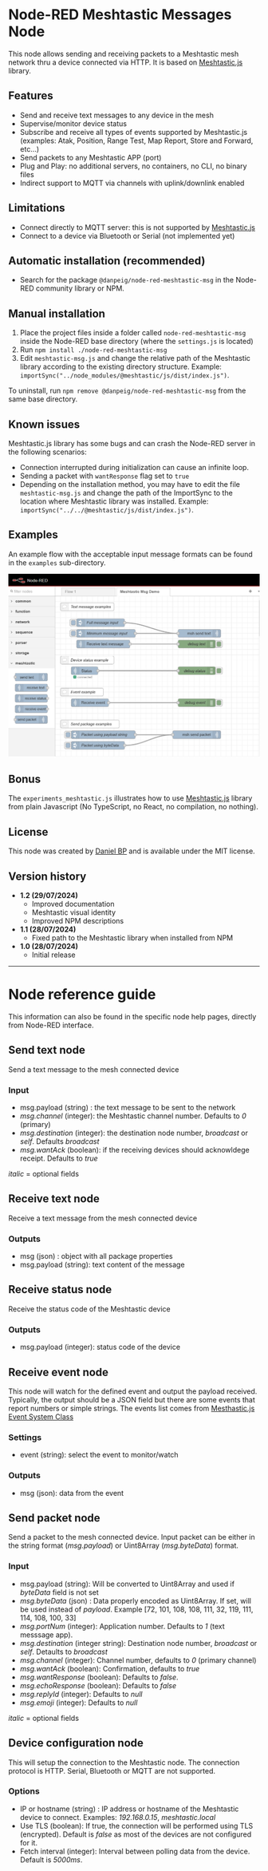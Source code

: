 # Node-RED Meshtastic Messages Node

This node allows sending and receiving packets to a Meshtastic mesh network thru a device connected via HTTP. It is based on [Meshtastic.js](https://js.meshtastic.org/) library.

## Features
- Send and receive text messages to any device in the mesh
- Supervise/monitor device status
- Subscribe and receive all types of events supported by Meshtastic.js (examples: Atak, Position, Range Test, Map Report, Store and Forward, etc...)
- Send packets to any Meshtastic APP (port)
- Plug and Play: no additional servers, no containers, no CLI, no binary files
- Indirect support to MQTT via channels with uplink/downlink enabled

## Limitations
- Connect directly to MQTT server: this is not supported by [Meshtastic.js](https://js.meshtastic.org/)
- Connect to a device via Bluetooth or Serial (not implemented yet)

## Automatic installation (recommended)
- Search for the package `@danpeig/node-red-meshtastic-msg` in the Node-RED community library or NPM.

## Manual installation
1. Place the project files inside a folder called `node-red-meshtastic-msg` inside the Node-RED base directory (where the `settings.js` is located)
2. Run `npm install ./node-red-meshtastic-msg`
3. Edit `meshtastic-msg.js` and change the relative path of the Meshtastic library according to the existing directory structure. Example: `importSync("../node_modules/@meshtastic/js/dist/index.js")`.

To uninstall, run `npm remove @danpeig/node-red-meshtastic-msg` from the same base directory.

## Known issues
Meshtastic.js library has some bugs and can crash the Node-RED server in the following scenarios:
- Connection interrupted during initialization can cause an infinite loop.
- Sending a packet with `wantResponse` flag set to `true`
- Depending on the installation method, you may have to edit the file `meshtastic-msg.js` and change the path of the ImportSync to the location where Meshtastic library was installed. Example: `importSync("../../@meshtastic/js/dist/index.js")`.

## Examples
An example flow with the acceptable input message formats can be found in the `examples` sub-directory.

![Example flow](resources/flow_example.png "Example flow")

## Bonus
The `experiments_meshtastic.js` illustrates how to use [Meshtastic.js](https://js.meshtastic.org/) library from plain Javascript (No TypeScript, no React, no compilation, no nothing).

## License
This node was created by [Daniel BP](http://www.danbp.org) and is available under the MIT license.

## Version history
- **1.2 (29/07/2024)**
    - Improved documentation
    - Meshtastic visual identity
    - Improved NPM descriptions 
- **1.1 (28/07/2024)**
    - Fixed path to the Meshtastic library when installed from NPM
- **1.0 (28/07/2024)**
    - Initial release     

----
# Node reference guide

This information can also be found in the specific node help pages, directly from Node-RED interface.

## Send text node
Send a text message to the mesh connected device

### Input
- msg.payload (string) :  the text message to be sent to the network
- *msg.channel* (integer):  the Meshtastic channel number. Defaults to *0* (primary)
- *msg.destination* (integer):  the destination node number, *broadcast* or *self*. Defaults *broadcast*
- *msg.wantAck* (boolean):  if the receiving devices should acknowldege receipt. Defaults to *true*

*italic* = optional fields

## Receive text node
Receive a text message from the mesh connected device

### Outputs
- msg (json) : object with all package properties
- msg.payload (string): text content of the message 

## Receive status node
Receive the status code of the Meshtastic device
    
### Outputs
    
- msg.payload (integer): status code of the device

## Receive event node
This node will watch for the defined event and output the payload received.
Typically, the output should be a JSON field but there are some events that report numbers or simple strings.
The events list comes from [Mesthastic.js Event System Class](https://js.meshtastic.org/classes/Utils.EventSystem.html)

### Settings
- event (string): select the event to monitor/watch

### Outputs
- msg (json): data from the event

## Send packet node
Send a packet to the mesh connected device.
Input packet can be either in the string format (*msg.payload*) or Uint8Array (*msg.byteData*) format.

### Input

- msg.payload (string): Will be converted to Uint8Array and used if *byteData* field is not set
- *msg.byteData* (json) : Data properly encoded as Uint8Array. If set, will be used instead of *payload*. Example [72, 101, 108, 108, 111, 32, 119, 111, 114, 108, 100, 33]
- *msg.portNum* (integer): Application number. Defaults to *1* (text messsage app).
- *msg.destination* (integer string): Destination node number, *broadcast* or *self*. Detaults to *broadcast*
- *msg.channel* (integer): Channel number, defaults to *0* (primary channel)
- *msg.wantAck* (boolean):  Confirmation, defaults to *true*
- *msg.wantResponse* (boolean): Defaults to *false*.
- *msg.echoResponse* (boolean): Defaults to *false*
- *msg.replyId* (integer): Defaults to *null*
- *msg.emoji* (integer): Defaults to *null*

*italic* = optional fields

## Device configuration node
This will setup the connection to the Meshtastic node.
The connection protocol is HTTP. Serial, Bluetooth or MQTT are not supported.

### Options
* IP or hostname (string) : IP address or hostname of the Meshtastic device to connect. Examples: *192.168.0.15*, *meshtastic.local*
* Use TLS (boolean): If true, the connection will be performed using TLS (encrypted). Default is *false* as most of the devices are not configured for it.
* Fetch interval (integer): Interval between polling data from the device. Default is *5000ms*.
